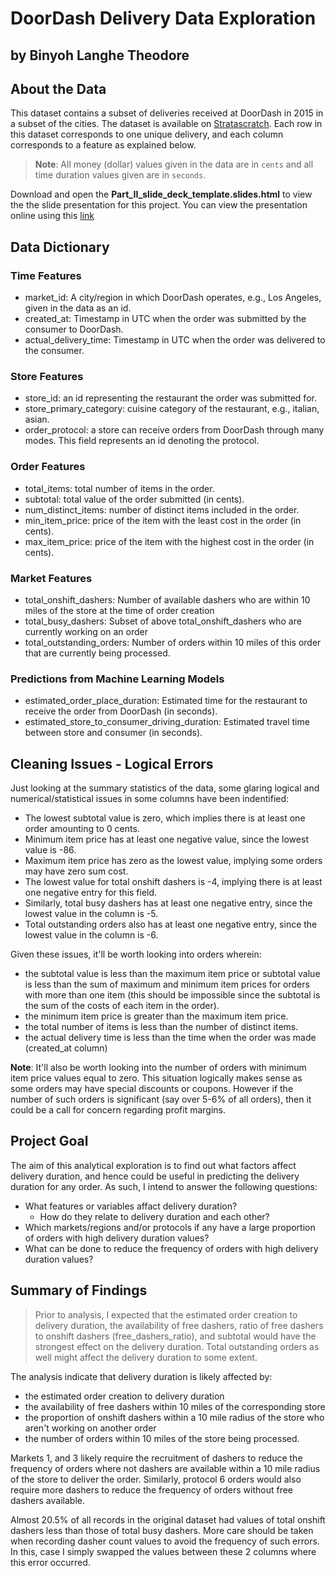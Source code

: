 # DoorDash Delivery Data Exploration
## by Binyoh Langhe Theodore


## About the Data
This dataset contains a subset of deliveries received at DoorDash in 2015 in a subset of the cities. The dataset is available on [Stratascratch](https://platform.stratascratch.com/data-projects/delivery-duration-prediction). Each row in this dataset corresponds to one unique delivery, and each column corresponds to a feature as explained below.

> **Note**: All money (dollar) values given in the data are in `cents` and all time duration values given are in `seconds`.

Download and open the **Part_II_slide_deck_template.slides.html** to view the the slide presentation for this project.
You can view the presentation online using this [link](https://scarlet-daniele-8.tiiny.site)



## Data Dictionary
### Time Features
- market_id: A city/region in which DoorDash operates, e.g., Los Angeles, given in the data as an id.
- created_at: Timestamp in UTC when the order was submitted by the consumer to DoorDash.
- actual_delivery_time: Timestamp in UTC when the order was delivered to the consumer.

### Store Features
- store_id: an id representing the restaurant the order was submitted for.
- store_primary_category: cuisine category of the restaurant, e.g., italian, asian.
- order_protocol: a store can receive orders from DoorDash through many modes. This field represents an id denoting the protocol.

### Order Features
- total_items: total number of items in the order.
- subtotal: total value of the order submitted (in cents).
- num_distinct_items: number of distinct items included in the order.
- min_item_price: price of the item with the least cost in the order (in cents).
- max_item_price: price of the item with the highest cost in the order (in cents).

### Market Features
- total_onshift_dashers: Number of available dashers who are within 10 miles of the store at the time of order creation
- total_busy_dashers: Subset of above total_onshift_dashers who are currently working on an order
- total_outstanding_orders: Number of orders within 10 miles of this order that are currently being processed.

### Predictions from Machine Learning Models
- estimated_order_place_duration: Estimated time for the restaurant to receive the order from DoorDash (in seconds).
- estimated_store_to_consumer_driving_duration: Estimated travel time between store and consumer (in seconds).


## Cleaning Issues - Logical Errors
Just looking at the summary statistics of the data, some glaring logical and numerical/statistical issues in some columns have been indentified:
- The lowest subtotal value is zero, which implies there is at least one order amounting to 0 cents.
- Minimum item price has at least one negative value, since the lowest value is -86.
- Maximum item price has zero as the lowest value, implying some orders may have zero sum cost.
- The lowest value for total onshift dashers is -4, implying there is at least one negative entry for this field.
- Similarly, total busy dashers has at least one negative entry, since the lowest value in the column is -5.
- Total outstanding orders also has at least one negative entry, since the lowest value in the column is -6.

Given these issues, it'll be worth looking into orders wherein:
- the subtotal value is less than the maximum item price or subtotal value is less than the sum of maximum and minimum item prices for orders with more than one item (this should be impossible since the subtotal is the sum of the costs of each item in the order).
- the minimum item price is greater than the maximum item price.
- the total number of items is less than the number of distinct items.
- the actual delivery time is less than the time when the order was made (created_at column)

**Note**: It'll also be worth looking into the number of orders with minimum item price values equal to zero. This situation logically makes sense as some orders may have special discounts or coupons. However if the number of such orders is significant (say over 5-6% of all orders), then it could be a call for concern regarding profit margins.


## Project Goal
The aim of this analytical exploration is to find out what factors affect delivery duration, and hence could be useful in predicting the delivery duration for any order. As such, I intend to answer the following questions:
- What features or variables affact delivery duration?
    - How do they relate to delivery duration and each other?
- Which markets/regions and/or protocols if any have a large proportion of orders with high delivery duration values?
- What can be done to reduce the frequency of orders with high delivery duration values? 


## Summary of Findings

> Prior to analysis, I expected that the estimated order creation to delivery duration, the availability of free dashers, ratio of free dashers to onshift dashers (free_dashers_ratio), and subtotal would have the strongest effect on the delivery duration. Total outstanding orders as well might affect the delivery duration to some extent.

The analysis indicate that delivery duration is likely affected by:
- the estimated order creation to delivery duration
- the availability of free dashers within 10 miles of the corresponding store
- the proportion of onshift dashers within a 10 mile radius of the store who aren't working on another order
- the number of orders within 10 miles of the store being processed.

Markets 1, and 3 likely require the recruitment of dashers to reduce the frequency of orders where not dashers are available within a 10 mile radius of the store to deliver the order. Similarly, protocol 6 orders would also require more dashers to reduce the frequency of orders without free dashers available.

Almost 20.5% of all records in the original dataset had values of total onshift dashers less than those of total busy dashers. More care should be taken when recording dasher count values to avoid the frequency of such errors. In this, case I simply swapped the values between these 2 columns where this error occurred.
